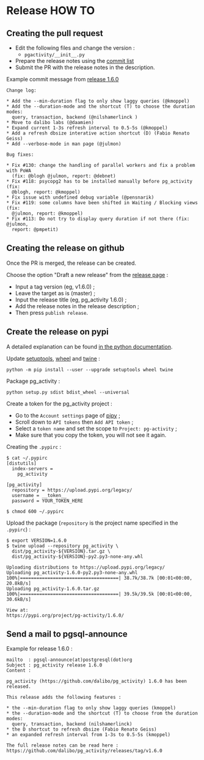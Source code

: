 # Release HOW TO

## Creating the pull request

* Edit the following files and change the version :
  + `pgactivity/__init__.py`
* Prepare the release notes using the [commit
  list](https://github.com/dalibo/pg_activity/commits/master)
* Submit the PR with the release notes in the description.

Example commit message from [release
1.6.0](https://github.com/dalibo/pg_activity/releases/tag/v1.6.0)

``` 
Change log:

* Add the --min-duration flag to only show laggy queries (@kmoppel)
* Add the --duration-mode and the shortcut (T) to choose the duration modes:
  query, transaction, backend (@nilshamerlinck )
* Move to dalibo labs (@daamien)
* Expand current 1-3s refresh interval to 0.5-5s (@kmoppel)
* Add a refresh dbsize interative action shortcut (D) (Fabio Renato Geiss)
* Add --verbose-mode in man page (@julmon)

Bug fixes:

* Fix #130: change the handling of parallel workers and fix a problem with PoWA
  (fix: @blogh @julmon, report: @debnet)
* Fix #118: psycopg2 has to be installed manually before pg_activity (fix:
  @blogh, report: @kmoppel)
* Fix issue with undefined debug variable (@pensnarik)
* Fix #119: some columns have been shifted in Waiting / Blocking views (fix:
  @julmon, report: @kmoppel)
* Fix #113: Do not try to display query duration if not there (fix: @julmon,
  report: @pmpetit) 

```

## Creating the release on github

Once the PR is merged, the release can be created.

Choose the option "Draft a new release" from the [release
page](https://github.com/dalibo/pg_activity/releases) : 

* Input a tag version (eg, v1.6.0) ;
* Leave the target as is (master) ;
* Input the release title (eg, pg_activity 1.6.0) ;
* Add the release notes in the release description ;
* Then press  `publish release`.

## Create the release on pypi

A detailed explanation can be found [in the python
documentation](https://packaging.python.org/tutorials/packaging-projects/).

Update [setuptools](https://pypi.org/project/setuptools/),
[wheel](https://pypi.org/project/wheel/) and
[twine](https://pypi.org/project/twine/) :

```
python -m pip install --user --upgrade setuptools wheel twine
```

Package pg_activity :

```
python setup.py sdist bdist_wheel --universal
```

Create a token for the pg_activity project : 

* Go to the `Account settings` page of [pipy](https://pypi.org) ;
* Scroll down to `API tokens` then `Add API token` ;
* Select a `token name` and set the scope to `Project: pg-activity` ;
* Make sure that you copy the token, you will not see it again.

Creating the `.pypirc` :

```
$ cat ~/.pypirc 
[distutils]
  index-servers =
    pg_activity

[pg_activity]
  repository = https://upload.pypi.org/legacy/
  username = __token__
  password = YOUR_TOKEN_HERE

$ chmod 600 ~/.pypirc 
```

Upload the package (`repository` is the project name specified in the
`.pypirc`) : 

```
$ export VERSION=1.6.0
$ twine upload --repository pg_activity \
  dist/pg_activity-${VERSION}.tar.gz \
  dist/pg_activity-${VERSION}-py2.py3-none-any.whl 

Uploading distributions to https://upload.pypi.org/legacy/
Uploading pg_activity-1.6.0-py2.py3-none-any.whl
100%|====================================| 38.7k/38.7k [00:01<00:00, 20.8kB/s]
Uploading pg_activity-1.6.0.tar.gz
100%|====================================| 39.5k/39.5k [00:01<00:00, 30.6kB/s]

View at:
https://pypi.org/project/pg-activity/1.6.0/
```

## Send a mail to pgsql-announce

Example for release 1.6.0 : 
```
mailto  : pgsql-announce(at)postgresql(dot)org
Subject : pg_activity release 1.6.0
Content :

pg_activity (https://github.com/dalibo/pg_activity) 1.6.0 has been released.

This release adds the following features :

* the --min-duration flag to only show laggy queries (kmoppel)
* the --duration-mode and the shortcut (T) to choose from the duration modes:
  query, transaction, backend (nilshamerlinck)
* the D shortcut to refresh dbsize (Fabio Renato Geiss)
* an expanded refresh interval from 1-3s to 0.5-5s (kmoppel)

The full release notes can be read here :
https://github.com/dalibo/pg_activity/releases/tag/v1.6.0
```

